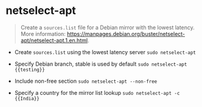 # netselect-apt
> Create a `sources.list` file for a Debian mirror with the lowest latency.
> More information: <https://manpages.debian.org/buster/netselect-apt/netselect-apt.1.en.html>.

- Create `sources.list` using the lowest latency server
`sudo netselect-apt`

- Specify Debian branch, stable is used by default
`sudo netselect-apt {{testing}}`

- Include non-free section
`sudo netselect-apt --non-free`

- Specify a country for the mirror list lookup
`sudo netselect-apt -c {{India}}`

